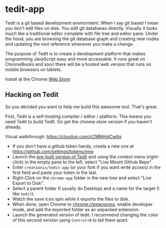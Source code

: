 tedit-app
=========

Tedit is a git based development environment.  When I say git based I mean you
don't edit files on disk.  You edit git databases directly.  Visually it looks
much like a traditional editor complete with file tree and editor pane.  Under
the hood, you are browsing the git database graph and creating new nodes and
updating the root reference whenever you make a change.

The purpose of Tedit is to create a development platform that makes programming
JavaScript easy and more accessable.  It runs great on ChromeBooks and soon
there will be a hosted web version that runs on mobile browsers on tablets.

Install at the Chrome [Web Store](https://chrome.google.com/webstore/detail/tedit-development-environ/ooekdijbnbbjdfjocaiflnjgoohnblgf)

## Hacking on Tedit

So you decided you want to help me build this awesome tool.  That's great.

First, Tedit is a self-hosting compiler / editor / platform.  This means you
need Tedit to build Tedit.  Go get the chrome store version if you haven't
already.

Visual walkthrough: <https://cloudup.com/cCMNHjdCw6q>

 - If you don't have a github token handy, create a new one at <https://github.com/settings/tokens/new>
 - Launch the [pre-built version of Tedit](https://chrome.google.com/webstore/detail/tedit-development-environ/ooekdijbnbbjdfjocaiflnjgoohnblgf) and using the context menu (right-click) in the
   empty pane to the left, select "Live Mount Github Repo"
 - Enter `creationix/tedit-app` (or your fork if you want write access) in the first field and paste your token in the last.
 - Right-Click on the `chrome-app` folder in the new tree and select "Live Export to Disk".
 - Select a parent folder (I usually do Desktop) and a name for the target (I like `tedit`).
 - Watch the save icon spin while it exports the files to disk.
 - When done, open Chrome to <chrome://extensions>, enable developer mode, and add the exported folder as an unpacked extension.
 - Launch the generated version of tedit.  I recommend changing the color of this second version using `Control+B` to tell them apart.
